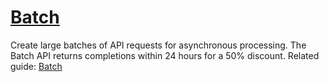 # [Batch](/docs/api-reference/batch)
Create large batches of API requests for asynchronous processing. The
        Batch API returns completions within 24 hours for a 50% discount. 
Related guide: [Batch](/docs/guides/batch) 
